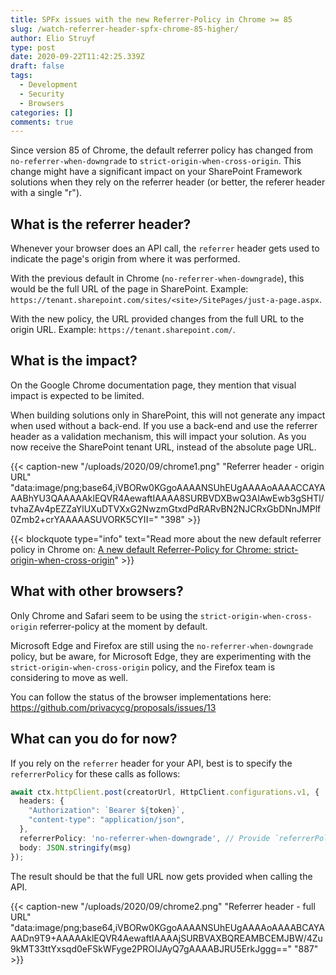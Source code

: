 ```yaml
---
title: SPFx issues with the new Referrer-Policy in Chrome >= 85
slug: /watch-referrer-header-spfx-chrome-85-higher/
author: Elio Struyf
type: post
date: 2020-09-22T11:42:25.339Z
draft: false
tags:
  - Development
  - Security
  - Browsers
categories: []
comments: true
---
```


Since version 85 of Chrome, the default referrer policy has changed from `no-referrer-when-downgrade` to `strict-origin-when-cross-origin`. This change might have a significant impact on your SharePoint Framework solutions when they rely on the referrer header (or better, the referer header with a single "r"). 

## What is the referrer header?

Whenever your browser does an API call, the `referrer` header gets used to indicate the page's origin from where it was performed. 

With the previous default in Chrome (`no-referrer-when-downgrade`), this would be the full URL of the page in SharePoint. Example: `https://tenant.sharepoint.com/sites/<site>/SitePages/just-a-page.aspx`.

With the new policy, the URL provided changes from the full URL to the origin URL. Example: `https://tenant.sharepoint.com/`.

## What is the impact?

On the Google Chrome documentation page, they mention that visual impact is expected to be limited. 

When building solutions only in SharePoint, this will not generate any impact when used without a back-end. If you use a back-end and use the referrer header as a validation mechanism, this will impact your solution. As you now receive the SharePoint tenant URL, instead of the absolute page URL.

{{< caption-new "/uploads/2020/09/chrome1.png" "Referrer header - origin URL"  "data:image/png;base64,iVBORw0KGgoAAAANSUhEUgAAAAoAAAACCAYAAABhYU3QAAAAAklEQVR4AewaftIAAAA8SURBVDXBwQ3AIAwEwb3gSHTl/tvhaZAv4pEZZaYlUXuDTVXxG2NwzmGtxdPdRARvBN2NJCRxGbDNnJMPlf0Zmb2+crYAAAAASUVORK5CYII=" "398" >}}

{{< blockquote type="info" text="Read more about the new default referrer policy in Chrome on: [A new default Referrer-Policy for Chrome: strict-origin-when-cross-origin](https://developers.google.com/web/updates/2020/07/referrer-policy-new-chrome-default)" >}}

## What with other browsers?

Only Chrome and Safari seem to be using the `strict-origin-when-cross-origin` referrer-policy at the moment by default.

Microsoft Edge and Firefox are still using the `no-referrer-when-downgrade` policy, but be aware, for Microsoft Edge, they are experimenting with the `strict-origin-when-cross-origin` policy, and the Firefox team is considering to move as well.

You can follow the status of the browser implementations here: https://github.com/privacycg/proposals/issues/13

## What can you do for now?

If you rely on the `referrer` header for your API, best is to specify the `referrerPolicy` for these calls as follows:

```typescript
await ctx.httpClient.post(creatorUrl, HttpClient.configurations.v1, {
  headers: {
    "Authorization": `Bearer ${token}`,
    "content-type": "application/json",
  },
  referrerPolicy: 'no-referrer-when-downgrade', // Provide `referrerPolicy` option for falling back to the previous default
  body: JSON.stringify(msg)
});
```

The result should be that the full URL now gets provided when calling the API.

{{< caption-new "/uploads/2020/09/chrome2.png" "Referrer header - full URL"  "data:image/png;base64,iVBORw0KGgoAAAANSUhEUgAAAAoAAAABCAYAAADn9T9+AAAAAklEQVR4AewaftIAAAAjSURBVAXBQREAMBCEMJBW/4Zu9kMT33ttYxsqd0eFSkWFyge2PROIJAyQ7gAAAABJRU5ErkJggg==" "887" >}}